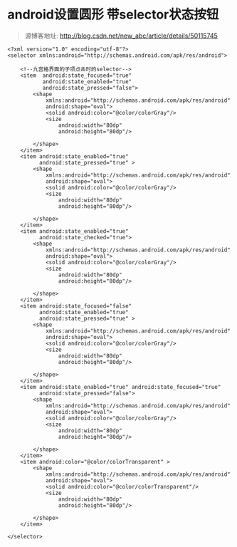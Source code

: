 # android设置圆形 带selector状态按钮

> 源博客地址: http://blog.csdn.net/new_abc/article/details/50115745

	<?xml version="1.0" encoding="utf-8"?>
	<selector xmlns:android="http://schemas.android.com/apk/res/android">
	
	    <!--九宫格界面的子项点击时的selector-->
	    <item  android:state_focused="true"
	           android:state_enabled="true"
	           android:state_pressed="false">
	        <shape
	            xmlns:android="http://schemas.android.com/apk/res/android"
	            android:shape="oval">
	            <solid android:color="@color/colorGray"/>
	            <size
	                android:width="80dp"
	                android:height="80dp"/>
	
	        </shape>
	    </item>
	    <item android:state_enabled="true"
	          android:state_pressed="true" >
	        <shape
	            xmlns:android="http://schemas.android.com/apk/res/android"
	            android:shape="oval">
	            <solid android:color="@color/colorGray"/>
	            <size
	                android:width="80dp"
	                android:height="80dp"/>
	
	        </shape>
	    </item>
	    <item android:state_enabled="true"
	          android:state_checked="true">
	        <shape
	            xmlns:android="http://schemas.android.com/apk/res/android"
	            android:shape="oval">
	            <solid android:color="@color/colorGray"/>
	            <size
	                android:width="80dp"
	                android:height="80dp"/>
	
	        </shape>
	    </item>
	    <item android:state_focused="false"
	          android:state_enabled="true"
	          android:state_pressed="true" >
	        <shape
	            xmlns:android="http://schemas.android.com/apk/res/android"
	            android:shape="oval">
	            <solid android:color="@color/colorGray"/>
	            <size
	                android:width="80dp"
	                android:height="80dp"/>
	
	        </shape>
	    </item>
	    <item android:state_enabled="true" android:state_focused="true"
	          android:state_pressed="false">
	        <shape
	            xmlns:android="http://schemas.android.com/apk/res/android"
	            android:shape="oval">
	            <solid android:color="@color/colorGray"/>
	            <size
	                android:width="80dp"
	                android:height="80dp"/>
	
	        </shape>
	    </item>
	    <item android:color="@color/colorTransparent" >
	        <shape
	            xmlns:android="http://schemas.android.com/apk/res/android"
	            android:shape="oval">
	            <solid android:color="@color/colorTransparent"/>
	            <size
	                android:width="80dp"
	                android:height="80dp"/>
	
	        </shape>
	    </item>
	
	</selector>

